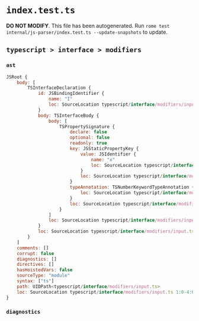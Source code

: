 # `index.test.ts`

**DO NOT MODIFY**. This file has been autogenerated. Run `rome test internal/js-parser/index.test.ts --update-snapshots` to update.

## `typescript > interface > modifiers`

### `ast`

```javascript
JSRoot {
	body: [
		TSInterfaceDeclaration {
			id: JSBindingIdentifier {
				name: "I"
				loc: SourceLocation typescript/interface/modifiers/input.ts 1:10-1:11 (I)
			}
			body: TSInterfaceBody {
				body: [
					TSPropertySignature {
						declare: false
						optional: false
						readonly: true
						key: JSStaticPropertyKey {
							value: JSIdentifier {
								name: "x"
								loc: SourceLocation typescript/interface/modifiers/input.ts 2:13-2:14 (x)
							}
							loc: SourceLocation typescript/interface/modifiers/input.ts 2:13-2:14
						}
						typeAnnotation: TSNumberKeywordTypeAnnotation {
							loc: SourceLocation typescript/interface/modifiers/input.ts 2:16-2:22
						}
						loc: SourceLocation typescript/interface/modifiers/input.ts 2:4-2:23
					}
				]
				loc: SourceLocation typescript/interface/modifiers/input.ts 1:12-3:1
			}
			loc: SourceLocation typescript/interface/modifiers/input.ts 1:0-3:1
		}
	]
	comments: []
	corrupt: false
	diagnostics: []
	directives: []
	hasHoistedVars: false
	sourceType: "module"
	syntax: ["ts"]
	path: UIDPath<typescript/interface/modifiers/input.ts>
	loc: SourceLocation typescript/interface/modifiers/input.ts 1:0-4:0
}
```

### `diagnostics`

```

```
